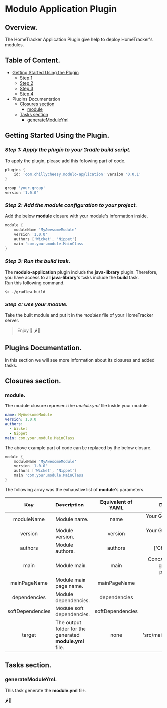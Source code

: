 # Modulo Application Plugin

## Overview.
The HomeTracker Application Plugin give help to deploy HomeTracker's modules.

## Table of Content.
* [Getting Started Using the Plugin](#start)
    * [Step 1](#start-1)
    * [Step 2](#start-2)
    * [Step 3](#start-3)
    * [Step 4](#start-4)
* [Plugins Documentation](#doc)
    * [Closures section](#closures)
        * [module](#closures-module)
    * [Tasks section](#tasks)
        * [generateModuleYml](#tasks-generateModuleYml)
  
## Getting Started Using the Plugin. <a id="start"></a>
### *Step 1: Apply the plugin to your Gradle build script.* <a id="start-1"></a>
To apply the plugin, please add this following part of code.  

```groovy
plugins {
    id: 'com.chillycheesy.modulo-application' version '0.0.1'
}

group 'your.group'
version '1.0.0'
```

### *Step 2: Add the module configuration to your project.* <a id="start-2"></a>
Add the below **module** closure with your module's information inside.  

```groovy
module {
    moduleName 'MyAwesomeModule'
    version '1.0.0'
    authors ['Wicket', 'Nippet']
    main 'com.your.module.MainClass'
}
```

### *Step 3: Run the build task.* <a id="start-3"></a>
The **modulo-application** plugin include the **java-library** plugin. Therefore, you have access to all **java-library**'s tasks include the **build** task.  
Run this following command.  
```bash
$> ./gradlew build
```

### *Step 4: Use your module.* <a id="start-4"></a>
Take the built module and put it in the *modules* file of your HomeTracker server.  

> Enjoy 🍻 🌶🧀 

## Plugins Documentation. <a id="doc"></a>

In this section we will see more information about its closures and added tasks.

## Closures section. <a id="closures"></a>
### module. <a id="closures-module"></a>
The module closure represent the *module.yml* file inside your module.
```yaml
name: MyAwesomeModule
version: 1.0.0
authors:
  - Wicket
  - Nippet
main: com.your.module.MainClass
```
The above example part of code can be replaced by the below closure.
```groovy
module {
    moduleName 'MyAwesomeModule'
    version '1.0.0'
    authors ['Wicket', 'Nippet']
    main 'com.your.module.MainClass'
}
```

The following array was the exhaustive list of **module**'s parameters.  
  
|       Key        | Description                                              | Equivalent of YAML |                                  Default value |
|:----------------:|:---------------------------------------------------------|:------------------:|-----------------------------------------------:|
| moduleName       | Module name.                                             |        name        |                      Your Gradle project name. |
| version          | Module version.                                          |       version      |                   Your Gradle project version. |
| authors          | Module authors.                                          |       authors      |                               ['ChillyCheesy'] |
| main             | Module main.                                             |        main        | Concat the project group and the project name. |
| mainPageName     | Module main page name.                                   |     mainPageName   |                                        'index' |
| dependencies     | Module dependencies.                                     |     dependencies   |                                    Empty list. |
| softDependencies | Module soft dependencies.                                |   softDependencies |                                    Empty list. |
| target           | The output folder for the generated **module.yml** file. |        none        |                           'src/main/resources' |


## Tasks section. <a id="tasks"></a>
### generateModuleYml. <a id="tasks-generateModuleYml"></a>
This task generate the **module.yml** file.

🌶🧀
